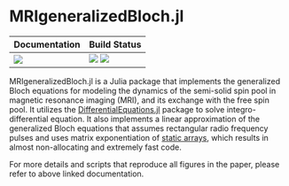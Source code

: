 # MRIgeneralizedBloch.jl


| **Documentation**         | **Build Status**                                                      |
|:------------------------- |:--------------------------------------------------------------------- |
| [![][docs-img]][docs-url] | [![][gh-actions-img]][gh-actions-url] [![][codecov-img]][codecov-url] |

MRIgeneralizedBloch.jl is a Julia package that implements the generalized Bloch equations for modeling the dynamics of the semi-solid spin pool in magnetic resonance imaging (MRI), and its exchange with the free spin pool. It utilizes the [DifferentialEquations.jl](https://diffeq.sciml.ai/stable/) package to solve integro-differential equation. It also implements a linear approximation of the generalized Bloch equations that assumes rectangular radio frequency pulses and uses matrix exponentiation of [static arrays](https://github.com/JuliaArrays/StaticArrays.jl), which results in almost non-allocating and extremely fast code. 

For more details and scripts that reproduce all figures in the paper, please refer to above linked documentation. 


[docs-img]: https://img.shields.io/badge/docs-latest%20release-blue.svg
[docs-url]: https://JakobAsslaender.github.io/MRIgeneralizedBloch.jl/stable

[gh-actions-img]: https://github.com/JakobAsslaender/MRIgeneralizedBloch.jl/workflows/CI/badge.svg
[gh-actions-url]: https://github.com/JakobAsslaender/MRIgeneralizedBloch.jl/actions

[codecov-img]: https://codecov.io/gh/JakobAsslaender/MRIgeneralizedBloch.jl/branch/master/graph/badge.svg
[codecov-url]: https://codecov.io/gh/JakobAsslaender/MRIgeneralizedBloch.jl
